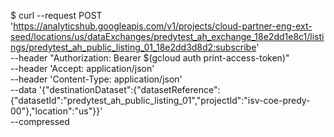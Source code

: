 $ curl --request POST \
  'https://analyticshub.googleapis.com/v1/projects/cloud-partner-eng-ext-seed/locations/us/dataExchanges/predytest_ah_exchange_18e2dd1e8c1/listings/predytest_ah_public_listing_01_18e2dd3d8d2:subscribe' \
  --header "Authorization: Bearer $(gcloud auth print-access-token)" \
  --header 'Accept: application/json' \
  --header 'Content-Type: application/json' \
  --data '{"destinationDataset":{"datasetReference":{"datasetId":"predytest_ah_public_listing_01","projectId":"isv-coe-predy-00"},"location":"us"}}' \
  --compressed
